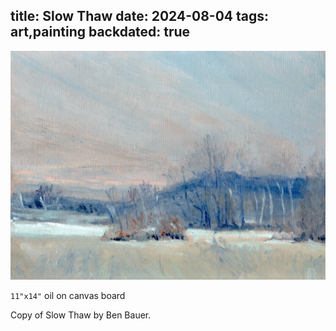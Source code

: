 title: Slow Thaw
date: 2024-08-04
tags: art,painting
backdated: true
---
![Slow Thaw](slow_thaw_ben_bauer.jpeg)

`11"x14"` oil on canvas board

Copy of Slow Thaw by Ben Bauer.